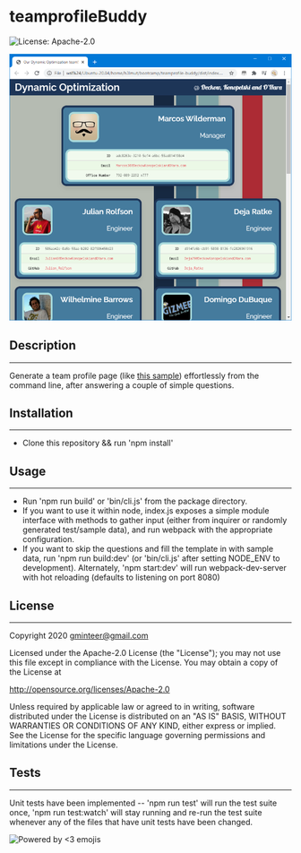 # teamprofileBuddy

![License: Apache-2.0](https://img.shields.io/badge/license-Apache%202.0-green.svg)

![](docs/assets/screenshot.png)

## Description

---

Generate a team profile page (like [this sample](docs/sample/index.html)) effortlessly from the command line, after answering a couple of simple questions. 

## Installation

---

- Clone this repository && run 'npm install'

## Usage

---

- Run 'npm run build' or 'bin/cli.js' from the package directory.
- If you want to use it within node, index.js exposes a simple module interface with methods to gather input (either from inquirer or randomly generated test/sample data), and run webpack with the appropriate configuration.
- If you want to skip the questions and fill the template in with sample data, run 'npm run build:dev' (or 'bin/cli.js' after setting NODE_ENV to development). Alternately, 'npm start:dev' will run webpack-dev-server with hot reloading (defaults to listening on port 8080)

## License

---

Copyright 2020 gminteer@gmail.com

Licensed under the Apache-2.0 License (the "License");
you may not use this file except in compliance with the License.
You may obtain a copy of the License at

<http://opensource.org/licenses/Apache-2.0>

Unless required by applicable law or agreed to in writing, software
distributed under the License is distributed on an "AS IS" BASIS,
WITHOUT WARRANTIES OR CONDITIONS OF ANY KIND, either express or implied.
See the License for the specific language governing permissions and
limitations under the License.

## Tests

---

Unit tests have been implemented -- 'npm run test' will run the test suite once, 'npm run test:watch' will stay running and re-run the test suite whenever any of the files that have unit tests have been changed.

![Powered by <3 emojis](https://img.shields.io/badge/made%20with-%F0%9F%92%96-lightgrey.svg)